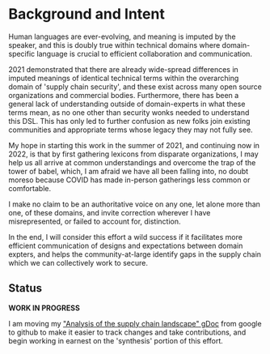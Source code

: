 Background and Intent
===

Human languages are ever-evolving, and meaning is imputed by the
speaker, and this is doubly true within technical domains where domain-specific
language is crucial to efficient collaboration and communication.

2021 demonstrated that there are already wide-spread differences in imputed
meanings of identical technical terms within the overarching domain of 'supply
chain security', and these exist across many open source organizations and
commercial bodies. Furthermore, there has been a general lack of understanding
outside of domain-experts in what these terms mean, as no one other than
security wonks needed to understand this DSL. This has only led to further
confusion as new folks join existing communities and appropriate terms whose
legacy they may not fully see.

My hope in starting this work in the summer of 2021, and continuing now in
2022, is that by first gathering lexicons from disparate organizations, I may
help us all arrive at common understandings and overcome the trap of the tower
of babel, which, I am afraid we have all been falling into, no doubt moreso
because COVID has made in-person gatherings less common or comfortable.

I make no claim to be an authoritative voice on any one, let alone more than
one, of these domains, and invite correction wherever I have misrepresented, or
failed to account for, distinction.

In the end, I will consider this effort a wild success if it facilitates more
efficient communication of designs and expectations between domain expters,
and helps the community-at-large identify gaps in the supply chain which we
can collectively work to secure.

Status
----

**WORK IN PROGRESS**

I am moving my ["Analysis of the supply chain landscape" gDoc](https://docs.google.com/document/d/1KT5QPCgVx_8UFIKv8-0k9GYjfcL3uvHmK4COOEGq_UQ) from google to
github to make it easier to track changes and take contributions, and begin
working in earnest on the 'synthesis' portion of this effort.
